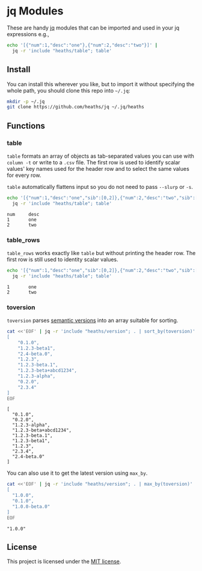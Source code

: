 # jq Modules

These are handy [jq] modules that can be imported and used in your jq expressions e.g.,

```bash
echo '[{"num":1,"desc":"one"},{"num":2,"desc":"two"}]' |
  jq -r 'include "heaths/table"; table'
```

## Install

You can install this wherever you like, but to import it without specifying the whole path,
you should clone this repo into `~/.jq`:

```bash
mkdir -p ~/.jq
git clone https://github.com/heaths/jq ~/.jq/heaths
```

## Functions

### table

`table` formats an array of objects as tab-separated values you can use with `column -t` or write to a `.csv` file.
The first row is used to identify scalar values' key names used for the header row and to select the same values for every row.

`table` automatically flattens input so you do not need to pass `--slurp` or `-s`.

```bash
echo '[{"num":1,"desc":"one","sib":[0,2]},{"num":2,"desc":"two","sib":[1,3]}]' |
  jq -r 'include "heaths/table"; table'
```

```text
num     desc
1       one
2       two
```

### table_rows

`table_rows` works exactly like `table` but without printing the header row. The first row is still used to identity scalar values.

```bash
echo '[{"num":1,"desc":"one","sib":[0,2]},{"num":2,"desc":"two","sib":[1,3]}]' |
  jq -r 'include "heaths/table"; table'
```

```text
1       one
2       two
```

### toversion

`toversion` parses [semantic versions](https://semver.org) into an array suitable for sorting.

```bash
cat <<'EOF' | jq -r 'include "heaths/version"; . | sort_by(toversion)'
[
    "0.1.0",
    "1.2.3-beta1",
    "2.4-beta.0",
    "1.2.3",
    "1.2.3-beta.1",
    "1.2.3-beta+abcd1234",
    "1.2.3-alpha",
    "0.2.0",
    "2.3.4"
]
EOF
```

```text
[
  "0.1.0",
  "0.2.0",
  "1.2.3-alpha",
  "1.2.3-beta+abcd1234",
  "1.2.3-beta.1",
  "1.2.3-beta1",
  "1.2.3",
  "2.3.4",
  "2.4-beta.0"
]
```

You can also use it to get the latest version using `max_by`.

```bash
cat <<'EOF' | jq -r 'include "heaths/version"; . | max_by(toversion)'
[
  "1.0.0",
  "0.1.0",
  "1.0.0-beta.0"
]
EOF
```

```text
"1.0.0"
```

## License

This project is licensed under the [MIT license](LICENSE.txt).

[jq]: https://jqlang.github.io/jq
